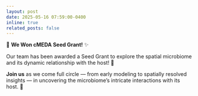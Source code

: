 ```yaml
---
layout: post
date: 2025-05-16 07:59:00-0400
inline: true
related_posts: false
---
```


:seedling: **We Won cMEDA Seed Grant!** :sparkles:

Our team has been awarded a Seed Grant to explore the spatial microbiome and its dynamic relationship with the host! :dna:

**Join us** as we come full circle — from early modeling to spatially resolved insights — in uncovering the microbiome’s intricate interactions with its host. :rocket:
